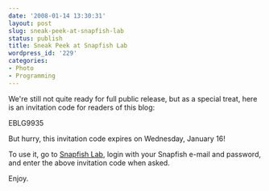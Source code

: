 ```yaml
---
date: '2008-01-14 13:30:31'
layout: post
slug: sneak-peek-at-snapfish-lab
status: publish
title: Sneak Peek at Snapfish Lab
wordpress_id: '229'
categories:
- Photo
- Programming
---
```


We're still not quite ready for full public release, but as a special treat, here is an invitation code for readers of this blog:

  EBLG9935

But hurry, this invitation code expires on Wednesday, January 16!

To use it, go to [Snapfish Lab](http://www.snapfishlab.com), login with your Snapfish e-mail and password, and enter the above invitation code when asked.

Enjoy.
 
